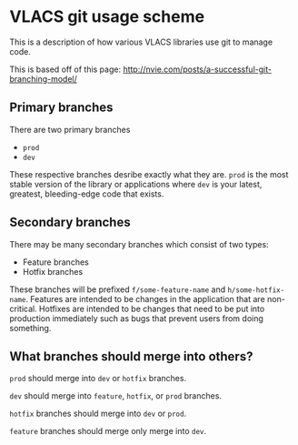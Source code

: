 # VLACS git usage scheme
This is a description of how various VLACS libraries use git to manage code.

This is based off of this page:
http://nvie.com/posts/a-successful-git-branching-model/

## Primary branches
There are two primary branches
 * ```prod```
 * ```dev```

These respective branches desribe exactly what they are. ```prod``` is the most
stable version of the library or applications where ```dev``` is your latest,
greatest, bleeding-edge code that exists.

## Secondary branches
There may be many secondary branches which consist of two types:
 * Feature branches
 * Hotfix branches

These branches will be prefixed ```f/some-feature-name``` and
```h/some-hotfix-name```. Features are intended to be changes in the application
that are non-critical. Hotfixes are intended to be changes that need to be put
into production immediately such as bugs that prevent users from doing
something. 

## What branches should merge into others?
```prod``` should merge into ```dev``` or ```hotfix``` branches.

```dev``` should merge into ```feature```, ```hotfix```, or ```prod``` branches.

```hotfix``` branches should merge into ```dev``` or ```prod```.

```feature``` branches should merge only merge into ```dev```.

